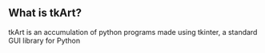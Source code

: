 ## What is tkArt?
tkArt is an accumulation of python programs made using tkinter, a standard GUI library for Python
